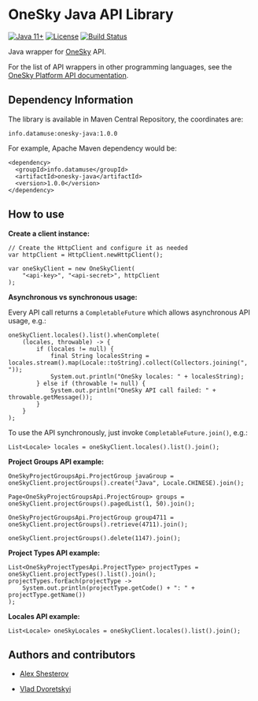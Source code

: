 # OneSky Java API Library

[![Java 11+](https://img.shields.io/badge/java-11%2B-blue.svg)](http://java.oracle.com)
[![License](https://img.shields.io/badge/license-MIT-blue.svg)](https://raw.githubusercontent.com/vovkss/onesky-java/master/LICENSE.md)
[![Build Status](https://travis-ci.org/vovkss/onesky-java.png?branch=master)](https://travis-ci.org/vovkss/onesky-java)

Java wrapper for [OneSky](http://oneskyapp.com/) API.

For the list of API wrappers in other programming languages, see the [OneSky Platform API documentation](https://github.com/onesky/api-documentation-platform/blob/master/README.md).


## Dependency Information

The library is available in Maven Central Repository, the coordinates are: 

    info.datamuse:onesky-java:1.0.0

For example, Apache Maven dependency would be:
    
    <dependency>
      <groupId>info.datamuse</groupId>
      <artifactId>onesky-java</artifactId>
      <version>1.0.0</version>
    </dependency>


## How to use

**Create a client instance:**

    // Create the HttpClient and configure it as needed
    var httpClient = HttpClient.newHttpClient();
    
    var oneSkyClient = new OneSkyClient(
        "<api-key>", "<api-secret>", httpClient
    );


**Asynchronous vs synchronous usage:**

Every API call returns a `CompletableFuture` which allows asynchronous API usage, e.g.:

    oneSkyClient.locales().list().whenComplete(
        (locales, throwable) -> {
            if (locales != null) {
                final String localesString = locales.stream().map(Locale::toString).collect(Collectors.joining(", "));
                System.out.println("OneSky locales: " + localesString);
            } else if (throwable != null) {
                System.out.println("OneSky API call failed: " + throwable.getMessage());
            }
        }
    );

To use the API synchronously, just invoke `CompletableFuture.join()`, e.g.:

    List<Locale> locales = oneSkyClient.locales().list().join();


**Project Groups API example:**

    OneSkyProjectGroupsApi.ProjectGroup javaGroup = oneSkyClient.projectGroups().create("Java", Locale.CHINESE).join();

    Page<OneSkyProjectGroupsApi.ProjectGroup> groups = oneSkyClient.projectGroups().pagedList(1, 50).join();

    OneSkyProjectGroupsApi.ProjectGroup group4711 = oneSkyClient.projectGroups().retrieve(4711).join();

    oneSkyClient.projectGroups().delete(1147).join();


**Project Types API example:**

    List<OneSkyProjectTypesApi.ProjectType> projectTypes = oneSkyClient.projectTypes().list().join();
    projectTypes.forEach(projectType -> 
        System.out.println(projectType.getCode() + ": " + projectType.getName())
    );


**Locales API example:**

    List<Locale> oneSkyLocales = oneSkyClient.locales().list().join();


## Authors and contributors

* [Alex Shesterov](https://www.linkedin.com/in/alexshesterov/)

* [Vlad Dvoretskyi](https://www.linkedin.com/in/vladislav-dvoretskiy-17528419/)

